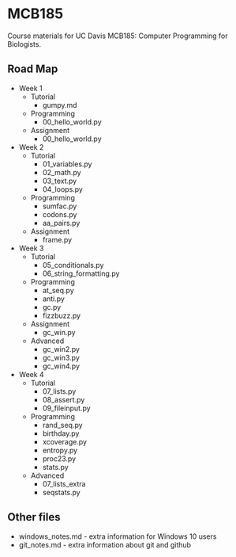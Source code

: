 MCB185
======

Course materials for UC Davis MCB185: Computer Programming for Biologists.

## Road Map ##

+ Week 1
	+ Tutorial
		+ gumpy.md
	+ Programming
		+ 00_hello_world.py
	+ Assignment
		+ 00_hello_world.py
+ Week 2
	+ Tutorial
		+ 01_variables.py
		+ 02_math.py
		+ 03_text.py
		+ 04_loops.py
	+ Programming
		+ sumfac.py
		+ codons.py
		+ aa_pairs.py
	+ Assignment
		+ frame.py
+ Week 3
	+ Tutorial
		+ 05_conditionals.py
		+ 06_string_formatting.py
	+ Programming
		+ at_seq.py
		+ anti.py
		+ gc.py
		+ fizzbuzz.py
	+ Assignment
		+ gc_win.py
	+ Advanced
		+ gc_win2.py
		+ gc_win3.py
		+ gc_win4.py
+ Week 4
	+ Tutorial
		+ 07_lists.py
		+ 08_assert.py
		+ 09_fileinput.py
	+ Programming
		+ rand_seq.py
		+ birthday.py
		+ xcoverage.py
		+ entropy.py
		+ proc23.py
		+ stats.py
	+ Advanced
		+ 07_lists_extra
		+ seqstats.py



## Other files ##

+ windows_notes.md - extra information for Windows 10 users
+ git_notes.md - extra information about git and github

